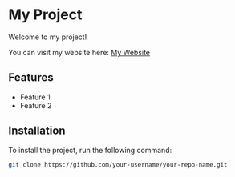 # My Project

Welcome to my project!

You can visit my website here: [My Website](https://swathisivakumar.neocities.org/todo%20list/todo)

## Features
- Feature 1
- Feature 2

## Installation
To install the project, run the following command:

```bash
git clone https://github.com/your-username/your-repo-name.git

